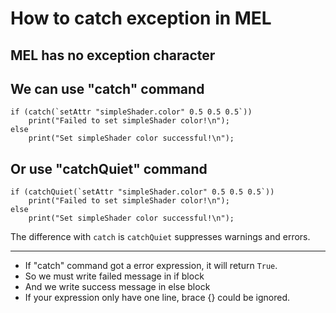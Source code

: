 # How to catch exception in MEL

## MEL has no exception character

## We can use "catch" command

```mel
if (catch(`setAttr "simpleShader.color" 0.5 0.5 0.5`))
    print("Failed to set simpleShader color!\n");
else
    print("Set simpleShader color successful!\n");
```

## Or use "catchQuiet" command

```mel
if (catchQuiet(`setAttr "simpleShader.color" 0.5 0.5 0.5`))
    print("Failed to set simpleShader color!\n");
else
    print("Set simpleShader color successful!\n");
```

The difference with `catch` is `catchQuiet` suppresses warnings and errors.

---

+ If "catch" command got a error expression, it will return `True`.
+ So we must write failed message in if block
+ And we write success message in else block
+ If your expression only have one line, brace {} could be ignored.